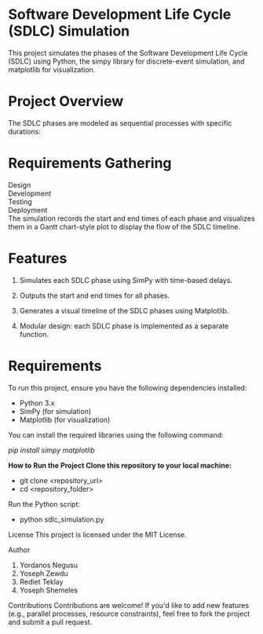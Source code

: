 # Software Development Life Cycle (SDLC) Simulation
This project simulates the phases of the Software Development Life Cycle (SDLC) using Python, the simpy library for discrete-event simulation, and matplotlib for visualization.

# Project Overview
The SDLC phases are modeled as sequential processes with specific durations:

# Requirements Gathering
Design <br>
Development <br>
Testing <br>
Deployment <br>
The simulation records the start and end times of each phase and visualizes them in a Gantt chart-style plot to display the flow of the SDLC timeline.

# Features

1. Simulates each SDLC phase using SimPy with time-based delays.

2. Outputs the start and end times for all phases.
3. Generates a visual timeline of the SDLC phases using Matplotlib.
4. Modular design: each SDLC phase is implemented as a separate function.

# Requirements
To run this project, ensure you have the following dependencies installed:

* Python 3.x
* SimPy (for simulation)
* Matplotlib (for visualization)

You can install the required libraries using the following command:

<i>pip install simpy matplotlib</i>

<b>How to Run the Project
Clone this repository to your local machine:</b>

* git clone <repository_url>
* cd <repository_folder>

Run the Python script:
* python sdlc_simulation.py


License
This project is licensed under the MIT License.

Author
1. Yordanos Negusu
2. Yoseph Zewdu
3. Rediet Teklay
4. Yoseph Shemeles

Contributions
Contributions are welcome! If you'd like to add new features (e.g., parallel processes, resource constraints), feel free to fork the project and submit a pull request.

